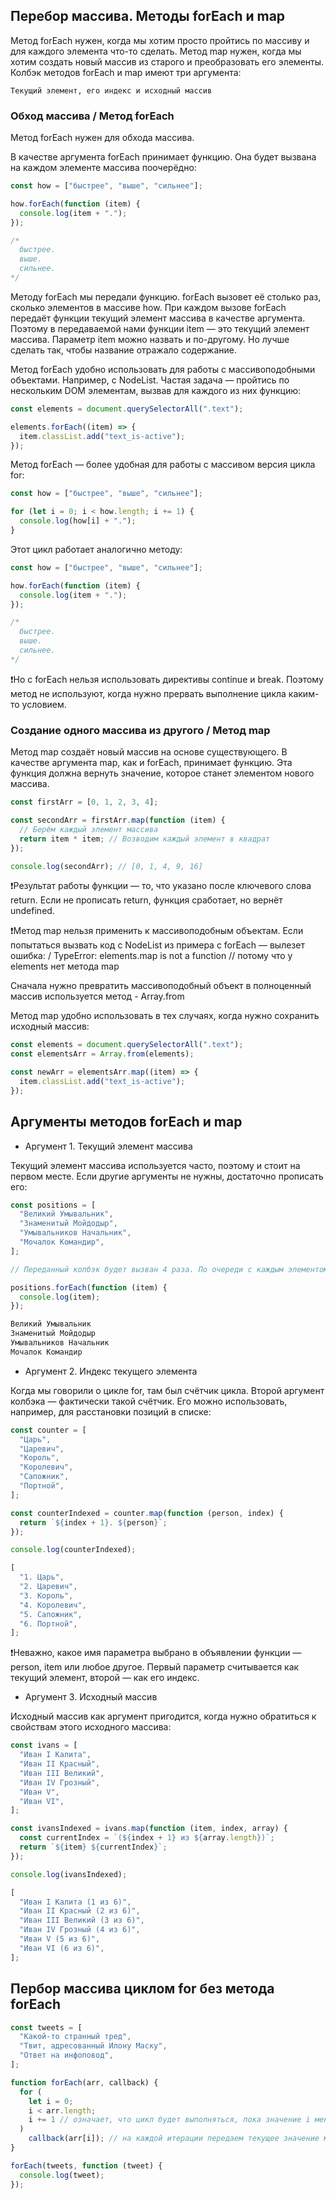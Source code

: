 ## Перебор массива. Методы forEach и map

Метод forEach нужен, когда мы хотим просто пройтись по массиву и для каждого элемента что-то сделать.
Метод map нужен, когда мы хотим создать новый массив из старого и преобразовать его элементы.
Колбэк методов forEach и map имеют три аргумента:

```
Текущий элемент, его индекс и исходный массив
```

### Обход массива / Метод forEach

Метод forEach нужен для обхода массива.

В качестве аргумента forEach принимает функцию. Она будет вызвана на каждом элементе массива поочерёдно:

```javascript
const how = ["быстрее", "выше", "сильнее"];

how.forEach(function (item) {
  console.log(item + ".");
});

/*
  быстрее.
  выше.
  сильнее.
*/
```

Методу forEach мы передали функцию. forEach вызовет её столько раз, сколько элементов в массиве how. При каждом вызове forEach передаёт функции текущий элемент массива в качестве аргумента. Поэтому в передаваемой нами функции item — это текущий элемент массива. Параметр item можно назвать и по-другому. Но лучше сделать так, чтобы название отражало содержание.

Метод forEach удобно использовать для работы с массивоподобными объектами. Например, с NodeList. Частая задача — пройтись по нескольким DOM элементам, вызвав для каждого из них функцию:

```javascript
const elements = document.querySelectorAll(".text");

elements.forEach((item) => {
  item.classList.add("text_is-active");
});
```

Метод forEach — более удобная для работы с массивом версия цикла for:

```javascript
const how = ["быстрее", "выше", "сильнее"];

for (let i = 0; i < how.length; i += 1) {
  console.log(how[i] + ".");
}
```

Этот цикл работает аналогично методу:

```javascript
const how = ["быстрее", "выше", "сильнее"];

how.forEach(function (item) {
  console.log(item + ".");
});

/*
  быстрее.
  выше.
  сильнее.
*/
```

❗Но с forEach нельзя использовать директивы continue и break. Поэтому метод не используют, когда нужно прервать выполнение цикла каким-то условием.

### Создание одного массива из другого / Mетод map

Метод map создаёт новый массив на основе существующего. В качестве аргумента map, как и forEach, принимает функцию. Эта функция должна вернуть значение, которое станет элементом нового массива.

```javascript
const firstArr = [0, 1, 2, 3, 4];

const secondArr = firstArr.map(function (item) {
  // Берём каждый элемент массива
  return item * item; // Возводим каждый элемент в квадрат
});

console.log(secondArr); // [0, 1, 4, 9, 16]
```

❗Результат работы функции — то, что указано после ключевого слова return. Если не прописать return, функция сработает, но вернёт undefined.

❗Метод map нельзя применить к массивоподобным объектам. Если попытаться вызвать код с NodeList из примера с forEach — вылезет ошибка: / TypeError: elements.map is not a function // потому что у elements нет метода map

Сначала нужно превратить массивоподобный объект в полноценный массив используется метод - Array.from

Метод map удобно использовать в тех случаях, когда нужно сохранить исходный массив:

```javascript
const elements = document.querySelectorAll(".text");
const elementsArr = Array.from(elements);

const newArr = elementsArr.map((item) => {
  item.classList.add("text_is-active");
});
```

## Аргументы методов forEach и map

- Аргумент 1. Текущий элемент массива

Текущий элемент массива используется часто, поэтому и стоит на первом месте. Если другие аргументы не нужны, достаточно прописать его:

```javascript
const positions = [
  "Великий Умывальник",
  "Знаменитый Мойдодыр",
  "Умывальников Начальник",
  "Мочалок Командир",
];

// Переданный колбэк будет вызван 4 раза. По очереди с каждым элементом массива positions

positions.forEach(function (item) {
  console.log(item);
});

Великий Умывальник
Знаменитый Мойдодыр
Умывальников Начальник
Мочалок Командир
```

- Аргумент 2. Индекс текущего элемента

Когда мы говорили о цикле for, там был счётчик цикла. Второй аргумент колбэка — фактически такой счётчик. Его можно использовать, например, для расстановки позиций в списке:

```javascript
const counter = [
  "Царь",
  "Царевич",
  "Король",
  "Королевич",
  "Сапожник",
  "Портной",
];

const counterIndexed = counter.map(function (person, index) {
  return `${index + 1}. ${person}`;
});

console.log(counterIndexed);

[
  "1. Царь",
  "2. Царевич",
  "3. Король",
  "4. Королевич",
  "5. Сапожник",
  "6. Портной",
];
```

❗Неважно, какое имя параметра выбрано в объявлении функции — person, item или любое другое. Первый параметр считывается как текущий элемент, второй — как его индекс.

- Аргумент 3. Исходный массив

Исходный массив как аргумент пригодится, когда нужно обратиться к свойствам этого исходного массива:

```javascript
const ivans = [
  "Иван I Калита",
  "Иван II Красный",
  "Иван III Великий",
  "Иван IV Грозный",
  "Иван V",
  "Иван VI",
];

const ivansIndexed = ivans.map(function (item, index, array) {
  const currentIndex = `(${index + 1} из ${array.length})`;
  return `${item} ${currentIndex}`;
});

console.log(ivansIndexed);

[
  "Иван I Калита (1 из 6)",
  "Иван II Красный (2 из 6)",
  "Иван III Великий (3 из 6)",
  "Иван IV Грозный (4 из 6)",
  "Иван V (5 из 6)",
  "Иван VI (6 из 6)",
];
```


## Пербор масcива циклом for без метода forEach

```javascript
const tweets = [
  "Какой-то странный тред",
  "Твит, адресованный Илону Маску",
  "Ответ на инфоповод",
];
```

```javascript
function forEach(arr, callback) {
  for (
    let i = 0;
    i < arr.length;
    i += 1 // означает, что цикл будет выполняться, пока значение i меньше длины массива (свойство length)
  )
    callback(arr[i]); // на каждой итерации передаем текущее значение массива в колбэк: callback(arr[i]).
}
```

```javascript
forEach(tweets, function (tweet) {
  console.log(tweet);
});
```
